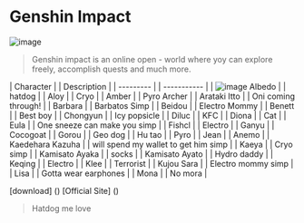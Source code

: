 #  Genshin Impact

![image](https://user-images.githubusercontent.com/102704355/161384782-4dec4ee7-31f9-4e15-9437-51898c88386b.png)

> Genshin impact is an online open - world where yoy can explore freely, accomplish quests and much more. 

| Character | | Description |
| --------- | | ----------- |
| ![image](https://user-images.githubusercontent.com/102704355/161657552-d4e62502-5c84-4be4-ab24-a8cee64a6273.png)
Albedo | | hatdog |
| Aloy | | Cryo |
| Amber | | Pyro Archer |
| Arataki Itto | | Oni coming through! |
| Barbara | | Barbatos Simp |
| Beidou | | Electro Mommy |
| Benett | | Best boy |
| Chongyun | | Icy popsicle |
| Diluc | | KFC |
| Diona | | Cat |
| Eula | | One sneeze can make you simp |
| Fishcl | | Electro |
| Ganyu | | Cocogoat |
| Gorou | | Geo dog |
| Hu tao | | Pyro |
| Jean | | Anemo |
| Kaedehara Kazuha | | will spend my wallet to get him simp |
| Kaeya | | Cryo simp |
| Kamisato Ayaka | | socks |
| Kamisato Ayato | | Hydro daddy |
| Keqing | | Electro |
| Klee | | Terrorist |
| Kujou Sara | | Electro mommy simp |
| Lisa | | Gotta wear earphones |
| Mona | | No mora |


[download] ()
[Official Site] ()

> Hatdog me love
